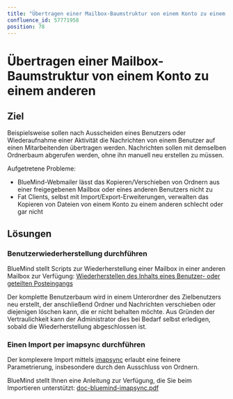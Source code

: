 ```yaml
---
title: "Übertragen einer Mailbox-Baumstruktur von einem Konto zu einem anderen"
confluence_id: 57771958
position: 78
---
```

# Übertragen einer Mailbox-Baumstruktur von einem Konto zu einem anderen


## Ziel

Beispielsweise sollen nach Ausscheiden eines Benutzers oder Wiederaufnahme einer Aktivität die Nachrichten von einem Benutzer auf einen Mitarbeitenden übertragen werden. Nachrichten sollen mit demselben Ordnerbaum abgerufen werden, ohne ihn manuell neu erstellen zu müssen.

Aufgetretene Probleme:

- BlueMind-Webmailer lässt das Kopieren/Verschieben von Ordnern aus einer freigegebenen Mailbox oder eines anderen Benutzers nicht zu
- Fat Clients, selbst mit Import/Export-Erweiterungen, verwalten das Kopieren von Dateien von einem Konto zu einem anderen schlecht oder gar nicht


## Lösungen

### Benutzerwiederherstellung durchführen

BlueMind stellt Scripts zur Wiederherstellung einer Mailbox in einer anderen Mailbox  zur Verfügung: [Wiederherstellen des Inhalts eines Benutzer- oder geteilten Posteingangs](/Base_de_connaissance/Restauration_du_contenu_d_une_boîte_utilisateur_ou_partagée/)

Der komplette Benutzerbaum wird in einem Unterordner des Zielbenutzers neu erstellt, der anschließend Ordner und Nachrichten verschieben oder diejenigen löschen kann, die er nicht behalten möchte.
Aus Gründen der Vertraulichkeit kann der Administrator dies bei Bedarf selbst erledigen, sobald die Wiederherstellung abgeschlossen ist.

### Einen Import per imapsync durchführen

Der komplexere Import mittels [imapsync](https://github.com/imapsync/imapsync) erlaubt eine feinere Parametrierung, insbesondere durch den Ausschluss von Ordnern.

BlueMind stellt Ihnen eine Anleitung zur Verfügung, die Sie beim Importieren unterstützt: [doc-bluemind-imapsync.pdf](../attachments/57771958/57771959.pdf)

